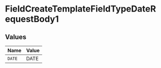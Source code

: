# FieldCreateTemplateFieldTypeDateRequestBody1


## Values

| Name   | Value  |
| ------ | ------ |
| `DATE` | DATE   |